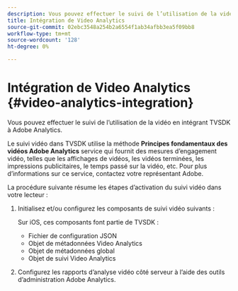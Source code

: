 ```yaml
---
description: Vous pouvez effectuer le suivi de l’utilisation de la vidéo en intégrant TVSDK à Adobe Analytics.
title: Intégration de Video Analytics
source-git-commit: 02ebc3548a254b2a6554f1ab34afbb3ea5f09bb8
workflow-type: tm+mt
source-wordcount: '128'
ht-degree: 0%

---
```


# Intégration de Video Analytics {#video-analytics-integration}

Vous pouvez effectuer le suivi de l’utilisation de la vidéo en intégrant TVSDK à Adobe Analytics.

Le suivi vidéo dans TVSDK utilise la méthode **Principes fondamentaux des vidéos Adobe Analytics** service qui fournit des mesures d’engagement vidéo, telles que les affichages de vidéos, les vidéos terminées, les impressions publicitaires, le temps passé sur la vidéo, etc. Pour plus d’informations sur ce service, contactez votre représentant Adobe.

La procédure suivante résume les étapes d’activation du suivi vidéo dans votre lecteur :

1. Initialisez et/ou configurez les composants de suivi vidéo suivants :

   Sur iOS, ces composants font partie de TVSDK :

   * Fichier de configuration JSON
   * Objet de métadonnées Video Analytics
   * Objet de métadonnées global
   * Objet de suivi Video Analytics

1. Configurez les rapports d’analyse vidéo côté serveur à l’aide des outils d’administration Adobe Analytics.
